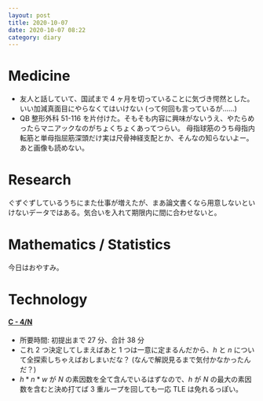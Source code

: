 ```yaml
---
layout: post
title: 2020-10-07
date: 2020-10-07 08:22
category: diary
---
```


# Medicine
- 友人と話していて、国試まで 4 ヶ月を切っていることに気づき愕然とした。いい加減真面目にやらなくてはいけない (って何回も言っているが……)
- QB 整形外科 51-116 を片付けた。そもそも内容に興味がないうえ、やたらめったらマニアックなのがちょくちょくあってつらい。 母指球筋のうち母指内転筋と単母指屈筋深頭だけ実は尺骨神経支配とか、そんなの知らないよー。あと画像も読めない。

# Research
ぐずぐずしているうちにまた仕事が増えたが、まあ論文書くなら用意しないといけないデータではある。気合いを入れて期限内に間に合わせないと。

# Mathematics / Statistics
今日はおやすみ。

# Technology

#### [C - 4/N](https://atcoder.jp/contests/tenka1-2017/tasks/tenka1_2017_c)
- 所要時間: 初提出まで 27 分、合計 38 分
- これ 2 つ決定してしまえばあと 1 つは一意に定まるんだから、$h$ と $n$ について全探索しちゃえばおしまいだな？ (なんで解説見るまで気付かなかったんだ？)
- $h * n * w$ が $N$ の素因数を全て含んでいるはずなので、$h$ が $N$ の最大の素因数を含むと決め打てば 3 重ループを回しても一応 TLE は免れるっぽい。
